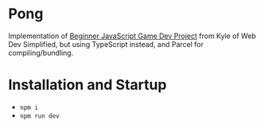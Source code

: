 # Pong

Implementation of [Beginner JavaScript Game Dev Project](https://www.youtube.com/watch?v=PeY6lXPrPaA) from Kyle of Web Dev Simplified,
but using TypeScript instead, and Parcel for compiling/bundling.

# Installation and Startup

- `npm i`
- `npm run dev`
